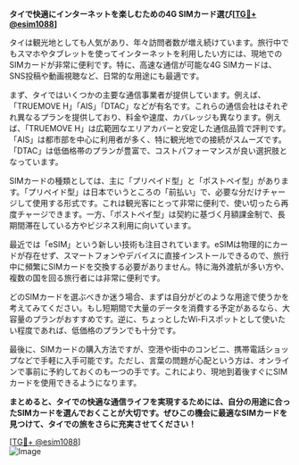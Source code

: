 **タイで快適にインターネットを楽しむための4G SIMカード選び[[TG💪+ @esim1088](https://t.me/s/esim1088)]**

タイは観光地としても人気があり、年々訪問者数が増え続けています。旅行中でもスマホやタブレットを使ってインターネットを利用したい方には、現地でのSIMカードが非常に便利です。特に、高速な通信が可能な4G SIMカードは、SNS投稿や動画視聴など、日常的な用途にも最適です。

まず、タイではいくつかの主要な通信事業者が提供しています。例えば、「TRUEMOVE H」「AIS」「DTAC」などが有名です。これらの通信会社はそれぞれ異なるプランを提供しており、料金や速度、カバレッジも異なります。例えば、「TRUEMOVE H」は広範囲なエリアカバーと安定した通信品質で評判です。「AIS」は都市部を中心に利用者が多く、特に観光地での接続がスムーズです。「DTAC」は低価格帯のプランが豊富で、コストパフォーマンスが良い選択肢となっています。

SIMカードの種類としては、主に「プリペイド型」と「ポストペイ型」があります。「プリペイド型」は日本でいうところの「前払い」で、必要な分だけチャージして使用する形式です。これは観光客にとって非常に便利で、使い切ったら再度チャージできます。一方、「ポストペイ型」は契約に基づく月額課金制で、長期間滞在している方やビジネス利用に向いています。

最近では「eSIM」という新しい技術も注目されています。eSIMは物理的にカードが存在せず、スマートフォンやデバイスに直接インストールできるので、旅行中に頻繁にSIMカードを交換する必要がありません。特に海外渡航が多い方や、複数の国を回る旅行者には非常に便利です。

どのSIMカードを選ぶべきか迷う場合、まずは自分がどのような用途で使うかを考えてみてください。もし短期間で大量のデータを消費する予定があるなら、大容量のプランがおすすめです。逆に、ちょっとしたWi-Fiスポットとして使いたい程度であれば、低価格のプランでも十分です。

最後に、SIMカードの購入方法ですが、空港や街中のコンビニ、携帯電話ショップなどで手軽に入手可能です。ただし、言葉の問題が心配という方は、オンラインで事前に予約しておくのも一つの手です。これにより、現地到着後すぐにSIMカードを使用できるようになります。

**まとめると、タイでの快適な通信ライフを実現するためには、自分の用途に合ったSIMカードを選んでおくことが大切です。ぜひこの機会に最適なSIMカードを見つけて、タイでの旅をさらに充実させてください！**

[[TG💪+ @esim1088](https://t.me/s/esim1088)]  
![Image](https://i.postimg.cc/Y0z9fWf4/image.png)